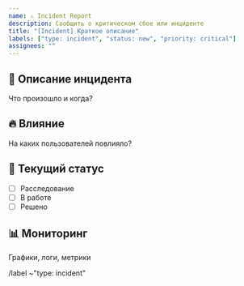 ```yaml
---
name: ⚠️ Incident Report
description: Сообщить о критическом сбое или инциденте
title: "[Incident] Краткое описание"
labels: ["type: incident", "status: new", "priority: critical"]
assignees: ""
---
```


## 🚨 Описание инцидента
Что произошло и когда?

## 🔥 Влияние
На каких пользователей повлияло?

## 🚦 Текущий статус
- [ ] Расследование
- [ ] В работе
- [ ] Решено

## 📊 Мониторинг
Графики, логи, метрики

/label ~"type: incident"